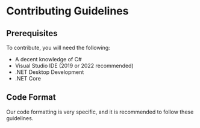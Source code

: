 # Contributing Guidelines

## Prerequisites
To contribute, you will need the following:

- A decent knowledge of C#
- Visual Studio IDE (2019 or 2022 recommended)
 - .NET Desktop Development
 - .NET Core


## Code Format
Our code formatting is very specific, and it is recommended to follow these guidelines.


